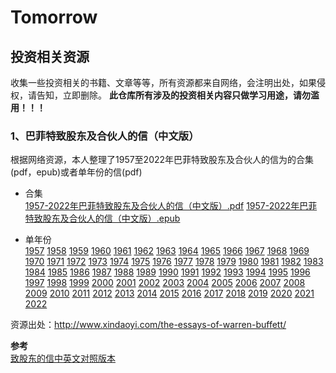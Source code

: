 # Tomorrow
## 投资相关资源
收集一些投资相关的书籍、文章等等，所有资源都来自网络，会注明出处，如果侵权，请告知，立即删除。
**此仓库所有涉及的投资相关内容只做学习用途，请勿滥用！！！**

### 1、巴菲特致股东及合伙人的信（中文版）
根据网络资源，本人整理了1957至2022年巴菲特致股东及合伙人的信为的合集(pdf，epub)或者单年份的信(pdf)

- 合集  
[1957-2022年巴菲特致股东及合伙人的信（中文版）.pdf](./巴菲特致股东及合伙人的信（中文版）/1957-2022年巴菲特致股东及合伙人的信（中文版）.pdf) 
[1957-2022年巴菲特致股东及合伙人的信（中文版）.epub](./巴菲特致股东及合伙人的信（中文版）/1957至2022年巴菲特致股东及合伙人的信中文版.epub)  

- 单年份    
[1957](./巴菲特致股东及合伙人的信（中文版）/1957-2022年巴菲特致股东及合伙人的信（中文版）pdf/1957年巴菲特致合伙人的信（中文版）.pdf)
[1958](./巴菲特致股东及合伙人的信（中文版）/1957-2022年巴菲特致股东及合伙人的信（中文版）pdf/1958年巴菲特致合伙人的信（中文版）.pdf)
[1959](./巴菲特致股东及合伙人的信（中文版）/1957-2022年巴菲特致股东及合伙人的信（中文版）pdf/1959年巴菲特致合伙人的信（中文版）.pdf)
[1960](./巴菲特致股东及合伙人的信（中文版）/1957-2022年巴菲特致股东及合伙人的信（中文版）pdf/1960年巴菲特致合伙人的信（中文版）.pdf)
[1961](./巴菲特致股东及合伙人的信（中文版）/1957-2022年巴菲特致股东及合伙人的信（中文版）pdf/1961年巴菲特致合伙人的信（中文版）.pdf)
[1962](./巴菲特致股东及合伙人的信（中文版）/1957-2022年巴菲特致股东及合伙人的信（中文版）pdf/1962年巴菲特致合伙人的信（中文版）.pdf)
[1963](./巴菲特致股东及合伙人的信（中文版）/1957-2022年巴菲特致股东及合伙人的信（中文版）pdf/1963年巴菲特致合伙人的信（中文版）.pdf)
[1964](./巴菲特致股东及合伙人的信（中文版）/1957-2022年巴菲特致股东及合伙人的信（中文版）pdf/1964年巴菲特致合伙人的信（中文版）.pdf)
[1965](./巴菲特致股东及合伙人的信（中文版）/1957-2022年巴菲特致股东及合伙人的信（中文版）pdf/1965年巴菲特致合伙人的信（中文版）.pdf)
[1966](./巴菲特致股东及合伙人的信（中文版）/1957-2022年巴菲特致股东及合伙人的信（中文版）pdf/1966年巴菲特致合伙人的信（中文版）.pdf)
[1967](./巴菲特致股东及合伙人的信（中文版）/1957-2022年巴菲特致股东及合伙人的信（中文版）pdf/1967年巴菲特致合伙人的信（中文版）.pdf)
[1968](./巴菲特致股东及合伙人的信（中文版）/1957-2022年巴菲特致股东及合伙人的信（中文版）pdf/1968年巴菲特致合伙人的信（中文版）.pdf)
[1969](./巴菲特致股东及合伙人的信（中文版）/1957-2022年巴菲特致股东及合伙人的信（中文版）pdf/1969年巴菲特致合伙人的信（中文版）.pdf)
[1970](./巴菲特致股东及合伙人的信（中文版）/1957-2022年巴菲特致股东及合伙人的信（中文版）pdf/1970巴菲特致合伙人的信（中文版）.pdf)
[1971](./巴菲特致股东及合伙人的信（中文版）/1957-2022年巴菲特致股东及合伙人的信（中文版）pdf/1971年巴菲特致股东的信（中文版）.pdf)
[1972](./巴菲特致股东及合伙人的信（中文版）/1957-2022年巴菲特致股东及合伙人的信（中文版）pdf/1972年巴菲特致股东的信（中文版）.pdf)
[1973](./巴菲特致股东及合伙人的信（中文版）/1957-2022年巴菲特致股东及合伙人的信（中文版）pdf/1973年巴菲特致股东的信（中文版）.pdf)
[1974](./巴菲特致股东及合伙人的信（中文版）/1957-2022年巴菲特致股东及合伙人的信（中文版）pdf/1974年巴菲特致股东的信（中文版）.pdf)
[1975](./巴菲特致股东及合伙人的信（中文版）/1957-2022年巴菲特致股东及合伙人的信（中文版）pdf/1975年巴菲特致股东的信（中文版）.pdf)
[1976](./巴菲特致股东及合伙人的信（中文版）/1957-2022年巴菲特致股东及合伙人的信（中文版）pdf/1976年巴菲特致股东的信（中文版）.pdf)
[1977](./巴菲特致股东及合伙人的信（中文版）/1957-2022年巴菲特致股东及合伙人的信（中文版）pdf/1977年巴菲特致股东的信（中文版）.pdf)
[1978](./巴菲特致股东及合伙人的信（中文版）/1957-2022年巴菲特致股东及合伙人的信（中文版）pdf/1978年巴菲特致股东的信（中文版）.pdf)
[1979](./巴菲特致股东及合伙人的信（中文版）/1957-2022年巴菲特致股东及合伙人的信（中文版）pdf/1979年巴菲特致股东的信（中文版）.pdf)
[1980](./巴菲特致股东及合伙人的信（中文版）/1957-2022年巴菲特致股东及合伙人的信（中文版）pdf/1980年巴菲特致股东的信（中文版）.pdf)
[1981](./巴菲特致股东及合伙人的信（中文版）/1957-2022年巴菲特致股东及合伙人的信（中文版）pdf/1981年巴菲特致股东的信（中文版）.pdf)
[1982](./巴菲特致股东及合伙人的信（中文版）/1957-2022年巴菲特致股东及合伙人的信（中文版）pdf/1982年巴菲特致股东的信（中文版）.pdf)
[1983](./巴菲特致股东及合伙人的信（中文版）/1957-2022年巴菲特致股东及合伙人的信（中文版）pdf/1983年巴菲特致股东的信（中文版）.pdf)
[1984](./巴菲特致股东及合伙人的信（中文版）/1957-2022年巴菲特致股东及合伙人的信（中文版）pdf/1984年巴菲特致股东的信（中文版）.pdf)
[1985](./巴菲特致股东及合伙人的信（中文版）/1957-2022年巴菲特致股东及合伙人的信（中文版）pdf/1985年巴菲特致股东的信（中文版）.pdf)
[1986](./巴菲特致股东及合伙人的信（中文版）/1957-2022年巴菲特致股东及合伙人的信（中文版）pdf/1986年巴菲特致股东的信（中文版）.pdf)
[1987](./巴菲特致股东及合伙人的信（中文版）/1957-2022年巴菲特致股东及合伙人的信（中文版）pdf/1987年巴菲特致股东的信（中文版）.pdf)
[1988](./巴菲特致股东及合伙人的信（中文版）/1957-2022年巴菲特致股东及合伙人的信（中文版）pdf/1988年巴菲特致股东的信（中文版）.pdf)
[1989](./巴菲特致股东及合伙人的信（中文版）/1957-2022年巴菲特致股东及合伙人的信（中文版）pdf/1989年巴菲特致股东的信（中文版）.pdf)
[1990](./巴菲特致股东及合伙人的信（中文版）/1957-2022年巴菲特致股东及合伙人的信（中文版）pdf/1990年巴菲特致股东的信（中文版）.pdf)
[1991](./巴菲特致股东及合伙人的信（中文版）/1957-2022年巴菲特致股东及合伙人的信（中文版）pdf/1991年巴菲特致股东的信（中文版）.pdf)
[1992](./巴菲特致股东及合伙人的信（中文版）/1957-2022年巴菲特致股东及合伙人的信（中文版）pdf/1992年巴菲特致股东的信（中文版）.pdf)
[1993](./巴菲特致股东及合伙人的信（中文版）/1957-2022年巴菲特致股东及合伙人的信（中文版）pdf/1993年巴菲特致股东的信（中文版）.pdf)
[1994](./巴菲特致股东及合伙人的信（中文版）/1957-2022年巴菲特致股东及合伙人的信（中文版）pdf/1994年巴菲特致股东的信（中文版）.pdf)
[1995](./巴菲特致股东及合伙人的信（中文版）/1957-2022年巴菲特致股东及合伙人的信（中文版）pdf/1995年巴菲特致股东的信（中文版）.pdf)
[1996](./巴菲特致股东及合伙人的信（中文版）/1957-2022年巴菲特致股东及合伙人的信（中文版）pdf/1996年巴菲特致股东的信（中文版）.pdf)
[1997](./巴菲特致股东及合伙人的信（中文版）/1957-2022年巴菲特致股东及合伙人的信（中文版）pdf/1997年巴菲特致股东的信（中文版）.pdf)
[1998](./巴菲特致股东及合伙人的信（中文版）/1957-2022年巴菲特致股东及合伙人的信（中文版）pdf/1998年巴菲特致股东的信（中文版）.pdf)
[1999](./巴菲特致股东及合伙人的信（中文版）/1957-2022年巴菲特致股东及合伙人的信（中文版）pdf/1999年巴菲特致股东的信（中文版）.pdf)
[2000](./巴菲特致股东及合伙人的信（中文版）/1957-2022年巴菲特致股东及合伙人的信（中文版）pdf/2000年巴菲特致股东的信（中文版）.pdf)
[2001](./巴菲特致股东及合伙人的信（中文版）/1957-2022年巴菲特致股东及合伙人的信（中文版）pdf/2001年巴菲特致股东的信（中文版）.pdf)
[2002](./巴菲特致股东及合伙人的信（中文版）/1957-2022年巴菲特致股东及合伙人的信（中文版）pdf/2002年巴菲特致股东的信（中文版）.pdf)
[2003](./巴菲特致股东及合伙人的信（中文版）/1957-2022年巴菲特致股东及合伙人的信（中文版）pdf/2003年巴菲特致股东的信（中文版）.pdf)
[2004](./巴菲特致股东及合伙人的信（中文版）/1957-2022年巴菲特致股东及合伙人的信（中文版）pdf/2004年巴菲特致股东的信（中文版）.pdf)
[2005](./巴菲特致股东及合伙人的信（中文版）/1957-2022年巴菲特致股东及合伙人的信（中文版）pdf/2005年巴菲特致股东的信（中文版）.pdf)
[2006](./巴菲特致股东及合伙人的信（中文版）/1957-2022年巴菲特致股东及合伙人的信（中文版）pdf/2006年巴菲特致股东的信（中文版）.pdf)
[2007](./巴菲特致股东及合伙人的信（中文版）/1957-2022年巴菲特致股东及合伙人的信（中文版）pdf/2007年巴菲特致股东的信（中文版）.pdf)
[2008](./巴菲特致股东及合伙人的信（中文版）/1957-2022年巴菲特致股东及合伙人的信（中文版）pdf/2008年巴菲特致股东的信（中文版）.pdf)
[2009](./巴菲特致股东及合伙人的信（中文版）/1957-2022年巴菲特致股东及合伙人的信（中文版）pdf/2009年巴菲特致股东的信（中文版）.pdf)
[2010](./巴菲特致股东及合伙人的信（中文版）/1957-2022年巴菲特致股东及合伙人的信（中文版）pdf/2010年巴菲特致股东的信（中文版）.pdf)
[2011](./巴菲特致股东及合伙人的信（中文版）/1957-2022年巴菲特致股东及合伙人的信（中文版）pdf/2011年巴菲特致股东的信（中文版）.pdf)
[2012](./巴菲特致股东及合伙人的信（中文版）/1957-2022年巴菲特致股东及合伙人的信（中文版）pdf/2012年巴菲特致股东的信（中文版）.pdf)
[2013](./巴菲特致股东及合伙人的信（中文版）/1957-2022年巴菲特致股东及合伙人的信（中文版）pdf/2013年巴菲特致股东的信（中文版）.pdf)
[2014](./巴菲特致股东及合伙人的信（中文版）/1957-2022年巴菲特致股东及合伙人的信（中文版）pdf/2014年巴菲特致股东的信（中文版）.pdf)
[2015](./巴菲特致股东及合伙人的信（中文版）/1957-2022年巴菲特致股东及合伙人的信（中文版）pdf/2015年巴菲特致股东的信（中文版）.pdf)
[2016](./巴菲特致股东及合伙人的信（中文版）/1957-2022年巴菲特致股东及合伙人的信（中文版）pdf/2016年巴菲特致股东的信（中文版）.pdf)
[2017](./巴菲特致股东及合伙人的信（中文版）/1957-2022年巴菲特致股东及合伙人的信（中文版）pdf/2017年巴菲特致股东的信（中文版）.pdf)
[2018](./巴菲特致股东及合伙人的信（中文版）/1957-2022年巴菲特致股东及合伙人的信（中文版）pdf/2018年巴菲特致股东的信（中文版）.pdf)
[2019](./巴菲特致股东及合伙人的信（中文版）/1957-2022年巴菲特致股东及合伙人的信（中文版）pdf/2019年巴菲特致股东的信（中文版）.pdf)
[2020](./巴菲特致股东及合伙人的信（中文版）/1957-2022年巴菲特致股东及合伙人的信（中文版）pdf/2020年巴菲特致股东的信（中文版）.pdf)
[2021](./巴菲特致股东及合伙人的信（中文版）/1957-2022年巴菲特致股东及合伙人的信（中文版）pdf/2021年巴菲特致股东的信（中文版）.pdf)
[2022](./巴菲特致股东及合伙人的信（中文版）/1957-2022年巴菲特致股东及合伙人的信（中文版）pdf/2022年巴菲特致股东的信（中文版）.pdf)

资源出处：http://www.xindaoyi.com/the-essays-of-warren-buffett/

**参考**    
[致股东的信中英文对照版本](https://github.com/pzponge/Yestoday/tree/main)